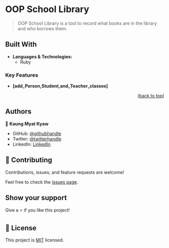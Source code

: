 # OOP School Library

> OOP School Library is a tool to record what books are in the library and who borrows them.

## Built With

- **Languages & Technologies:**
  - Ruby

### Key Features <a name="key-features"></a>

- **[add_Person,Student,and_Teacher_classes]**

<p align="right">(<a href="#readme-top">back to top</a>)</p>

## Authors

👤 **Kaung Myat Kyaw**

- GitHub: [@githubhandle](https://github.com/Rhaegar121)
- Twitter: [@twitterhandle](https://twitter.com/20Rhaegar)
- LinkedIn: [LinkedIn](https://www.linkedin.com/in/kaung-myat-kyaw-391720227)

## 🤝 Contributing

Contributions, issues, and feature requests are welcome!

Feel free to check the [issues page](../../issues/).

## Show your support

Give a ⭐️ if you like this project!

## 📝 License

This project is [MIT](./MIT.md) licensed.

